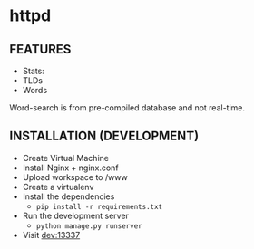 # httpd

## FEATURES

* Stats:
* TLDs
* Words

Word-search is from pre-compiled database and not real-time.

## INSTALLATION (DEVELOPMENT)

* Create Virtual Machine
* Install Nginx + nginx.conf
* Upload workspace to /www
* Create a virtualenv
* Install the dependencies
    * `pip install -r requirements.txt`
* Run the development server
    * `python manage.py runserver`
* Visit [dev:13337](http://dev:13337)